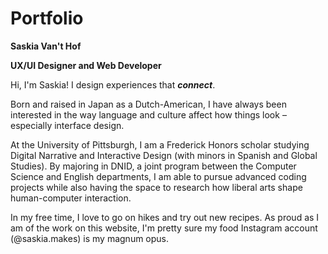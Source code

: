 # Portfolio

**Saskia Van't Hof**

**UX/UI Designer and Web Developer**



Hi, I'm Saskia!
I design experiences that **_connect_**.

Born and raised in Japan as a Dutch-American, I have always been interested in the way language and culture affect how things look – especially interface design.

At the University of Pittsburgh, I am a Frederick Honors scholar studying Digital Narrative and Interactive Design (with minors in Spanish and Global Studies). By majoring in DNID, a joint program between the Computer Science and English departments, I am able to pursue advanced coding projects while also having the space to research how liberal arts shape human-computer interaction.

In my free time, I love to go on hikes and try out new recipes. As proud as I am of the work on this website, I'm pretty sure my food Instagram account (@saskia.makes) is my magnum opus.
